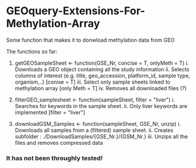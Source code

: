 # GEOquery-Extensions-For-Methylation-Array
Some function that makes it to donwload methylation data from GEO

The functions so far:

1. getGEOSampleSheet <- function(GSE_Nr, concise = T, onlyMeth = T)
  i. Downloads a GEO object containing all the study information
  ii. Selects columns of interest (e.g. title, geo_accession, platform_id, sample type, organism,..) [conise = T]
  iii. Select only sample sheets linked to methylation array [only Meth = T]
  iv. Removes all downloaded files (?)
              
2. filterGEO_samplesheet <- function(sampleSheet, filter = "liver")
  i. Searches for keywords in the sample sheet.
  ii. Only liver keywords are implemented [filter = "liver"]
              
3. downloadGSM_Samples <- function(sampleSheet, GSE_Nr, unzip)
  i. Downloads all samples from a (filtered) sample sheet.
  ii. Creates subfolder : ./DownloadSamples/{GSE_Nr.}/{GSM_Nr.}
  iii. Unzips all the files and removes compressed data


### It has not been throughly tested!
